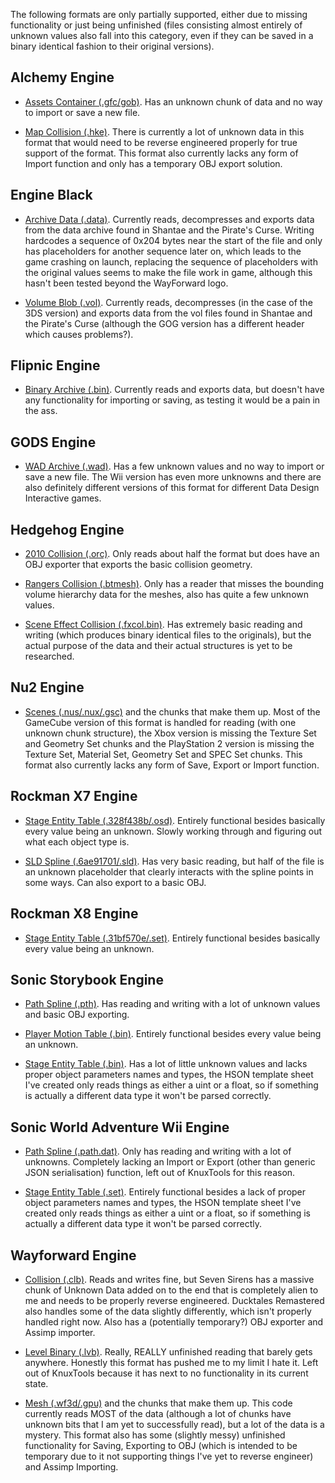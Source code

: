 The following formats are only partially supported, either due to missing functionality or just being unfinished (files consisting almost entirely of unknown values also fall into this category, even if they can be saved in a binary identical fashion to their original versions).

## Alchemy Engine

- [Assets Container (.gfc/gob)](KnuxLib/Engines/Alchemy/AssetsContainer.cs). Has an unknown chunk of data and no way to import or save a new file.

- [Map Collision (.hke)](KnuxLib/Engines/Alchemy/Collision.cs). There is currently a lot of unknown data in this format that would need to be reverse engineered properly for true support of the format. This format also currently lacks any form of Import function and only has a temporary OBJ export solution.

## Engine Black

- [Archive Data (.data)](KnuxLib/Engines/Black/DataArchive.cs). Currently reads, decompresses and exports data from the data archive found in Shantae and the Pirate's Curse. Writing hardcodes a sequence of 0x204 bytes near the start of the file and only has placeholders for another sequence later on, which leads to the game crashing on launch, replacing the sequence of placeholders with the original values seems to make the file work in game, although this hasn't been tested beyond the WayForward logo.

- [Volume Blob (.vol)](KnuxLib/Engines/Black/VolumeBlob.cs). Currently reads, decompresses (in the case of the 3DS version) and exports data from the vol files found in Shantae and the Pirate's Curse (although the GOG version has a different header which causes problems?).

## Flipnic Engine

- [Binary Archive (.bin)](KnuxLib/Engines/Flipnic/BinaryArchive.cs). Currently reads and exports data, but doesn't have any functionality for importing or saving, as testing it would be a pain in the ass.

## GODS Engine

- [WAD Archive (.wad)](KnuxLib/Engines/Gods/WAD.cs). Has a few unknown values and no way to import or save a new file. The Wii version has even more unknowns and there are also definitely different versions of this format for different Data Design Interactive games.

## Hedgehog Engine

- [2010 Collision (.orc)](KnuxLib/Engines/Hedgehog/Collision_2010.cs). Only reads about half the format but does have an OBJ exporter that exports the basic collision geometry.

- [Rangers Collision (.btmesh)](KnuxLib/Engines/Hedgehog/Collision_Rangers.cs). Only has a reader that misses the bounding volume hierarchy data for the meshes, also has quite a few unknown values.

- [Scene Effect Collision (.fxcol.bin)](KnuxLib/Engines/Hedgehog/SceneEffectCollision.cs). Has extremely basic reading and writing (which produces binary identical files to the originals), but the actual purpose of the data and their actual structures is yet to be researched.

## Nu2 Engine

- [Scenes (.nus/.nux/.gsc)](KnuxLib/Engines/Nu2/Scene.cs) and the chunks that make them up. Most of the GameCube version of this format is handled for reading (with one unknown chunk structure), the Xbox version is missing the Texture Set and Geometry Set chunks and the PlayStation 2 version is missing the Texture Set, Material Set, Geometry Set and SPEC Set chunks. This format also currently lacks any form of Save, Export or Import function.

## Rockman X7 Engine

- [Stage Entity Table (.328f438b/.osd)](KnuxLib/Engines/RockmanX7/StageEntityTable.cs). Entirely functional besides basically every value being an unknown. Slowly working through and figuring out what each object type is.

- [SLD Spline (.6ae91701/.sld)](KnuxLib/Engines/RockmanX7/SLDSpline.cs). Has very basic reading, but half of the file is an unknown placeholder that clearly interacts with the spline points in some ways. Can also export to a basic OBJ.

## Rockman X8 Engine

- [Stage Entity Table (.31bf570e/.set)](KnuxLib/Engines/RockmanX8/StageEntityTable.cs). Entirely functional besides basically every value being an unknown.

## Sonic Storybook Engine

- [Path Spline (.pth)](KnuxLib/Engines/Storybook/PathSpline.cs). Has reading and writing with a lot of unknown values and basic OBJ exporting.

- [Player Motion Table (.bin)](KnuxLib/Engines/Storybook/PlayerMotionTable.cs). Entirely functional besides every value being an unknown.

- [Stage Entity Table (.bin)](KnuxLib/Engines/Storybook/StageEntityTable.cs). Has a lot of little unknown values and lacks proper object parameters names and types, the HSON template sheet I've created only reads things as either a uint or a float, so if something is actually a different data type it won't be parsed correctly.

## Sonic World Adventure Wii Engine

- [Path Spline (.path.dat)](KnuxLib/Engines/WorldAdventureWii/PathSpline.cs). Only has reading and writing with a lot of unknowns. Completely lacking an Import or Export (other than generic JSON serialisation) function, left out of KnuxTools for this reason.

- [Stage Entity Table (.set)](KnuxLib/Engines/WorldAdventureWii/StageEntityTable.cs). Entirely functional besides a lack of proper object parameters names and types, the HSON template sheet I've created only reads things as either a uint or a float, so if something is actually a different data type it won't be parsed correctly.

## Wayforward Engine

- [Collision (.clb)](KnuxLib/Engines/Wayforward/Collision.cs). Reads and writes fine, but Seven Sirens has a massive chunk of Unknown Data added on to the end that is completely alien to me and needs to be properly reverse engineered. Ducktales Remastered also handles some of the data slightly differently, which isn't properly handled right now. Also has a (potentially temporary?) OBJ exporter and Assimp importer.

- [Level Binary (.lvb)](KnuxLib/Engines/Wayforward/LevelBinary.cs). Really, REALLY unfinished reading that barely gets anywhere. Honestly this format has pushed me to my limit I hate it. Left out of KnuxTools because it has next to no functionality in its current state.

- [Mesh (.wf3d/.gpu)](KnuxLib/Engines/Wayforward/Mesh.cs) and the chunks that make them up. This code currently reads MOST of the data (although a lot of chunks have unknown bits that I am yet to successfully read), but a lot of the data is a mystery. This format also has some (slightly messy) unfinished functionality for Saving, Exporting to OBJ (which is intended to be temporary due to it not supporting things I've yet to reverse engineer) and Assimp Importing.